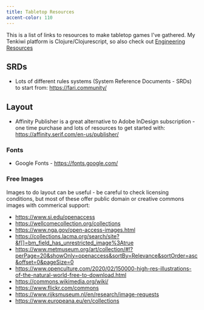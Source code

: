 ```yaml
---
title: Tabletop Resources
accent-color: 110
---
```


This is a list of links to resources to make tabletop games I've gathered. My Tenkiwi platform is Clojure/Clojurescript, so also check out [Engineering Resources](/engineering/resources/)

## SRDs

* Lots of different rules systems (System Reference Documents - SRDs) to start from: <https://fari.community/>

## Layout

* Affinity Publisher is a great alternative to Adobe InDesign subscription - one time purchase and lots of resources to get started with: <https://affinity.serif.com/en-us/publisher/>

### Fonts

* Google Fonts - <https://fonts.google.com/>

### Free Images

Images to do layout can be useful - be careful to check licensing conditions, but most of these offer public domain or creative commons images with commerical support:

* <https://www.si.edu/openaccess>
* <https://wellcomecollection.org/collections>
* <https://www.nga.gov/open-access-images.html>
* <https://collections.lacma.org/search/site?&f[]=bm_field_has_unrestricted_image%3Atrue>
* <https://www.metmuseum.org/art/collection/#!?perPage=20&showOnly=openaccess&sortBy=Relevance&sortOrder=asc&offset=0&pageSize=0>
* <https://www.openculture.com/2020/02/150000-high-res-illustrations-of-the-natural-world-free-to-download.html>
* <https://commons.wikimedia.org/wiki/>
* <https://www.flickr.com/commons>
* <https://www.rijksmuseum.nl/en/research/image-requests>
* <https://www.europeana.eu/en/collections>
